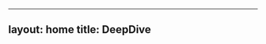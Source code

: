 <!-- index.md -->
---
layout: home
title: DeepDive
---

<style>
.post-list-heading { 
  font-size: 1.2em; 
  margin-top: 2em; 
  margin-bottom: 1em;
  color: #666;
}

.post-list li a::before { content: "[ "; }
.post-list li a::after { content: " ]"; }

.post-meta { 
  font-size: 0.9em; 
  color: #888; 
  margin-left: 10px;
}

.category-section {
  margin-bottom: 2em;
}

.search-box {
  width: 100%;
  padding: 10px;
  margin-bottom: 20px;
  border: 1px solid #ddd;
  font-family: inherit;
}
</style>

<!-- <input type="text" class="search-box" placeholder="Search posts..." id="searchBox"> -->

<!-- <div class="category-section">
  <h2 class="post-list-heading">Recent Posts</h2>
  <ul class="post-list">
    {% for post in site.posts limit:5 %}
      <li>
        <a href="{{ post.url | relative_url }}">{{ post.title }}</a>
        <span class="post-meta">{{ post.date | date: "%b %-d, %Y" }}</span>
      </li>
    {% endfor %}
  </ul>
</div>

<div class="category-section">
  <h2 class="post-list-heading">Mathematics</h2>
  <ul class="post-list">
    {% for post in site.mathematics %}
      <li><a href="{{ post.url | relative_url }}">{{ post.title }}</a></li>
    {% endfor %}
  </ul>
</div>

<div class="category-section">
  <h2 class="post-list-heading">Computer Science</h2>
  <ul class="post-list">
    {% for post in site.computer-science %}
      <li><a href="{{ post.url | relative_url }}">{{ post.title }}</a></li>
    {% endfor %}
  </ul>
</div> -->

<!-- <div class="category-section">
  <h2 class="post-list-heading">Tutorials</h2>
  <ul class="post-list">
    {% for post in site.tutorials %}
      <li><a href="{{ post.url | relative_url }}">{{ post.title }}</a></li>
    {% endfor %}
  </ul>
</div> -->

<!-- <script>
document.getElementById('searchBox').addEventListener('input', function(e) {
  const searchTerm = e.target.value.toLowerCase();
  const posts = document.querySelectorAll('.post-list li');
  
  posts.forEach(post => {
    const text = post.textContent.toLowerCase();
    post.style.display = text.includes(searchTerm) ? 'block' : 'none';
  });
});
</script> -->